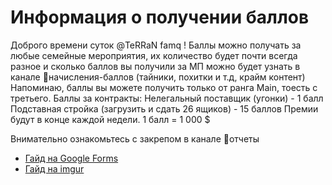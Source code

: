 # Информация о получении баллов

Доброго времени суток @TeRRaN famq !
Баллы можно получать за любые семейные мероприятия, их количество будет почти всегда разное и сколько баллов вы получили за МП можно будет узнать в канале ⁠📌начисления-баллов (тайники, похитки и т.д, крайм контент)
Напоминаю, баллы вы можете получить только от ранга Main, тоесть с третьего.
Баллы за контракты:
Нелегальный поставщик (угонки) - 1 балл
Подставная стройка (загрузить и сдать 26 ящиков) - 15 баллов
Премии будут в конце каждой недели.
1 балл = 1 000 $

Внимательно ознакомьтесь с закрепом в канале ⁠📝отчеты 
- [Гайд на Google Forms](https://youtu.be/zic7x04S5Rw )
- [Гайд на imgur](https://youtu.be/dBD2CVHX_mY  )